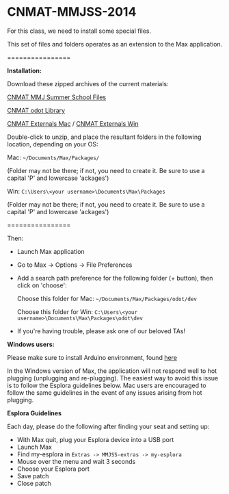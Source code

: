 CNMAT-MMJSS-2014
================

For this class, we need to install some special files.

This set of files and folders operates as an extension to the Max application.

================

**Installation:**

Download these zipped archives of the current materials:

[CNMAT MMJ Summer School Files](https://github.com/CNMAT/CNMAT-MMJSS/archive/master.zip)

[CNMAT odot Library]()

[CNMAT Externals Mac](http://cnmat.berkeley.edu/files/maxdl/archive/CNMAT_Externals-MacOSX-1.0-78-gd490ddd.tgz) / [CNMAT Externals Win](http://cnmat.berkeley.edu/files/maxdl/archive/CNMAT_Externals-Windows-1.0-58-gea4b1d0.tgz)

Double-click to unzip, and place the resultant folders in the following location, depending on your OS:

Mac:
    `~/Documents/Max/Packages/`

(Folder may not be there; if not, you need to create it.  Be sure to use a capital 'P' and lowercase 'ackages')

Win:
    `C:\Users\<your username>\Documents\Max\Packages`

(Folder may not be there; if not, you need to create it.  Be sure to use a capital 'P' and lowercase 'ackages')

================

Then:

- Launch Max application
- Go to Max -> Options -> File Preferences
- Add a search path preference for the following folder (+ button), then click on 'choose':

    Choose this folder for Mac:  `~/Documents/Max/Packages/odot/dev`
    
    Choose this folder for Win:  `C:\Users\<your username>\Documents\Max\Packages\odot\dev`

- If you're having trouble, please ask one of our beloved TAs!

**Windows users:**

Please make sure to install Arduino environment, found [here](http://arduino.googlecode.com/files/arduino-1.0.5-r2-windows.zip)

In the Windows version of Max, the application will not respond well to hot plugging (unplugging and re-plugging).  The easiest way to avoid this issue is to follow the Esplora guidelines below.  Mac users are encouraged to follow the same guidelines in the event of any issues arising from hot plugging.

**Esplora Guidelines**

Each day, please do the following after finding your seat and setting up:

- With Max quit, plug your Esplora device into a USB port
- Launch Max
- Find my-esplora in `Extras -> MMJSS-extras -> my-esplora`
- Mouse over the menu and wait 3 seconds 
- Choose your Esplora port
- Save patch
- Close patch

